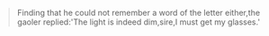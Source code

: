 >Finding that he could not remember a word of the letter either,the gaoler replied:'The light is indeed dim,sire,I must get my glasses.'